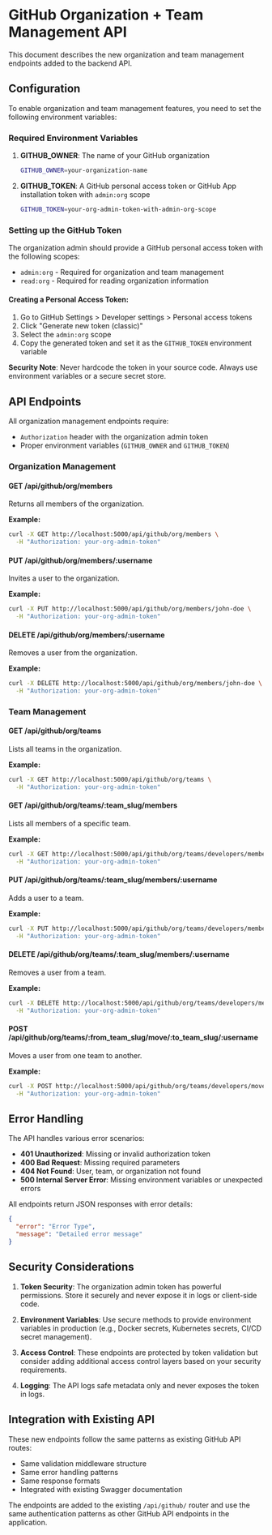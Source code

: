 # GitHub Organization + Team Management API

This document describes the new organization and team management endpoints added to the backend API.

## Configuration

To enable organization and team management features, you need to set the following environment variables:

### Required Environment Variables

1. **GITHUB_OWNER**: The name of your GitHub organization
   ```bash
   GITHUB_OWNER=your-organization-name
   ```

2. **GITHUB_TOKEN**: A GitHub personal access token or GitHub App installation token with `admin:org` scope
   ```bash
   GITHUB_TOKEN=your-org-admin-token-with-admin-org-scope
   ```

### Setting up the GitHub Token

The organization admin should provide a GitHub personal access token with the following scopes:
- `admin:org` - Required for organization and team management
- `read:org` - Required for reading organization information

#### Creating a Personal Access Token:
1. Go to GitHub Settings > Developer settings > Personal access tokens
2. Click "Generate new token (classic)"
3. Select the `admin:org` scope
4. Copy the generated token and set it as the `GITHUB_TOKEN` environment variable

**Security Note**: Never hardcode the token in your source code. Always use environment variables or a secure secret store.

## API Endpoints

All organization management endpoints require:
- `Authorization` header with the organization admin token
- Proper environment variables (`GITHUB_OWNER` and `GITHUB_TOKEN`)

### Organization Management

#### GET /api/github/org/members
Returns all members of the organization.

**Example:**
```bash
curl -X GET http://localhost:5000/api/github/org/members \
  -H "Authorization: your-org-admin-token"
```

#### PUT /api/github/org/members/:username
Invites a user to the organization.

**Example:**
```bash
curl -X PUT http://localhost:5000/api/github/org/members/john-doe \
  -H "Authorization: your-org-admin-token"
```

#### DELETE /api/github/org/members/:username
Removes a user from the organization.

**Example:**
```bash
curl -X DELETE http://localhost:5000/api/github/org/members/john-doe \
  -H "Authorization: your-org-admin-token"
```

### Team Management

#### GET /api/github/org/teams
Lists all teams in the organization.

**Example:**
```bash
curl -X GET http://localhost:5000/api/github/org/teams \
  -H "Authorization: your-org-admin-token"
```

#### GET /api/github/org/teams/:team_slug/members
Lists all members of a specific team.

**Example:**
```bash
curl -X GET http://localhost:5000/api/github/org/teams/developers/members \
  -H "Authorization: your-org-admin-token"
```

#### PUT /api/github/org/teams/:team_slug/members/:username
Adds a user to a team.

**Example:**
```bash
curl -X PUT http://localhost:5000/api/github/org/teams/developers/members/john-doe \
  -H "Authorization: your-org-admin-token"
```

#### DELETE /api/github/org/teams/:team_slug/members/:username
Removes a user from a team.

**Example:**
```bash
curl -X DELETE http://localhost:5000/api/github/org/teams/developers/members/john-doe \
  -H "Authorization: your-org-admin-token"
```

#### POST /api/github/org/teams/:from_team_slug/move/:to_team_slug/:username
Moves a user from one team to another.

**Example:**
```bash
curl -X POST http://localhost:5000/api/github/org/teams/developers/move/maintainers/john-doe \
  -H "Authorization: your-org-admin-token"
```

## Error Handling

The API handles various error scenarios:

- **401 Unauthorized**: Missing or invalid authorization token
- **400 Bad Request**: Missing required parameters
- **404 Not Found**: User, team, or organization not found
- **500 Internal Server Error**: Missing environment variables or unexpected errors

All endpoints return JSON responses with error details:

```json
{
  "error": "Error Type",
  "message": "Detailed error message"
}
```

## Security Considerations

1. **Token Security**: The organization admin token has powerful permissions. Store it securely and never expose it in logs or client-side code.

2. **Environment Variables**: Use secure methods to provide environment variables in production (e.g., Docker secrets, Kubernetes secrets, CI/CD secret management).

3. **Access Control**: These endpoints are protected by token validation but consider adding additional access control layers based on your security requirements.

4. **Logging**: The API logs safe metadata only and never exposes the token in logs.

## Integration with Existing API

These new endpoints follow the same patterns as existing GitHub API routes:
- Same validation middleware structure
- Same error handling patterns
- Same response formats
- Integrated with existing Swagger documentation

The endpoints are added to the existing `/api/github/` router and use the same authentication patterns as other GitHub API endpoints in the application.